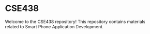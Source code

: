 # CSE438

Welcome to the CSE438 repository! This repository contains materials related to Smart Phone Application Development.
